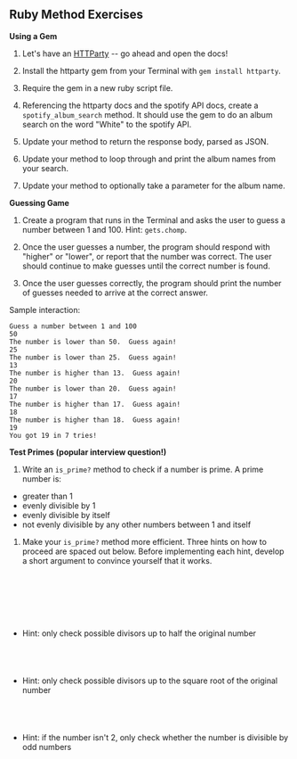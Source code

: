 ## Ruby Method Exercises

**Using a Gem**

1. Let's have an [HTTParty](https://github.com/jnunemaker/httparty) -- go ahead and open the docs!

1. Install the httparty gem from your Terminal with `gem install httparty`.

1. Require the gem in a new ruby script file.

1. Referencing the httparty docs and the spotify API docs, create a `spotify_album_search` method. It should use the gem to do an album search on the word "White" to the spotify API. 

1. Update your method to return the response body, parsed as JSON.

1. Update your method to loop through and print the album names from your search.

1. Update your method to optionally take a parameter for the album name.

**Guessing Game**

1. Create a program that runs in the Terminal and asks the user to guess a number between 1 and 100.  Hint: `gets.chomp`.

1. Once the user guesses a number, the program should respond with "higher" or "lower", or report that the number was correct.  The user should continue to make guesses until the correct number is found.  

1. Once the user guesses correctly, the program should print the number of guesses needed to arrive at the correct answer. 

Sample interaction:

   ```
   Guess a number between 1 and 100
   50
   The number is lower than 50.  Guess again!
   25
   The number is lower than 25.  Guess again!
   13
   The number is higher than 13.  Guess again!
   20
   The number is lower than 20.  Guess again!
   17
   The number is higher than 17.  Guess again!
   18
   The number is higher than 18.  Guess again!
   19
   You got 19 in 7 tries!
   ```

**Test Primes (popular interview question!)**

1. Write an `is_prime?` method to check if a number is prime. A prime number is:
  * greater than 1
  * evenly divisible by 1
  * evenly divisible by itself
  * not evenly divisible by any other numbers between 1 and itself

1. Make your `is_prime?` method more efficient. Three hints on how to proceed are spaced out below. Before implementing each hint, develop a short argument to convince yourself that it works.  

   <br><br><br><br><br>
  * Hint: only check possible divisors up to half the original number
   <br><br><br><br><br>
  * Hint: only check possible divisors up to the square root of the original number
    <br><br><br><br><br>
  * Hint: if the number isn't 2, only check whether the number is divisible by odd numbers
